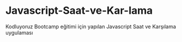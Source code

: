 # Javascript-Saat-ve-Kar-lama
Kodluyoruz Bootcamp eğitimi için yapılan Javascript Saat ve Karşılama uygulaması
